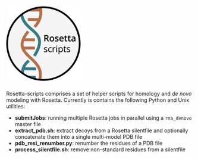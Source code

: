 # <img src="images/Rosettascripts_logo.png" width="200">

Rosetta-scripts comprises a set of helper scripts for homology and *de novo* modeling with Rosetta.
Currently is contains the following Python and Unix utilities:

- **submitJobs**: running multiple Rosetta jobs in parallel using a `rna_denovo` master file
- **extract_pdb.sh**: extract decoys from a Rosetta silentfile and optionally concatenate them into a single multi-model PDB file
- **pdb_resi_renumber.py**: renumber the residues of a PDB file
- **process_silentfile.sh**: remove non-standard residues from a silentfile
